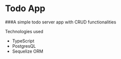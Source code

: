 # Todo App
###A simple todo server app with CRUD functionalities

Technologies used
  - TypeScript
  - PostgresQL
  - Sequelize ORM

